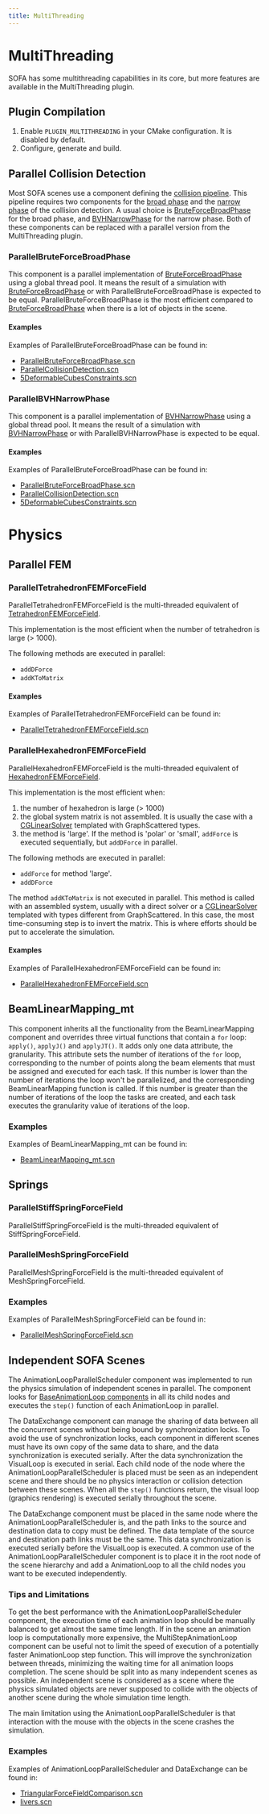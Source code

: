 ```yaml
---
title: MultiThreading
---
```


# MultiThreading

SOFA has some multithreading capabilities in its core, but more features are available in the MultiThreading plugin.

## Plugin Compilation

1. Enable `PLUGIN_MULTITHREADING` in your CMake configuration. It is disabled by default.
2. Configure, generate and build.

## Parallel Collision Detection

Most SOFA scenes use a component defining the [collision pipeline](../../../components/collision/detection/algorithm/collisionpipeline/).
This pipeline requires two components for the [broad phase](../../../components/components/collision/detection/algorithm/broadphase/) and the [narrow phase](../../../components/components/collision/detection/algorithm/narrowphase) of the collision detection.
A usual choice is [BruteForceBroadPhase](../../../components/collision/detection/algorithm/bruteforcebroadphase/) for the broad phase, and [BVHNarrowPhase](../../../components/collision/detection/algorithm/bvhnarrowphase/) for the narrow phase.
Both of these components can be replaced with a parallel version from the MultiThreading plugin.

### ParallelBruteForceBroadPhase

This component is a parallel implementation of [BruteForceBroadPhase](../../../components/collision/detection/algorithm/bruteforcebroadphase/) using a global thread pool.
It means the result of a simulation with [BruteForceBroadPhase](../../../components/collision/detection/algorithm/bruteforcebroadphase/) or with ParallelBruteForceBroadPhase is expected to be equal.
ParallelBruteForceBroadPhase is the most efficient compared to [BruteForceBroadPhase](../../../components/collision/detection/algorithm/bruteforcebroadphase/) when there is a lot of objects in the scene.

#### Examples

Examples of ParallelBruteForceBroadPhase can be found in:

* [ParallelBruteForceBroadPhase.scn](https://github.com/sofa-framework/sofa/blob/master/applications/plugins/MultiThreading/examples/ParallelBruteForceBroadPhase.scn)
* [ParallelCollisionDetection.scn](https://github.com/sofa-framework/sofa/blob/master/applications/plugins/MultiThreading/examples/ParallelCollisionDetection.scn)
* [5DeformableCubesConstraints.scn](https://github.com/sofa-framework/sofa/blob/master/applications/plugins/MultiThreading/examples/5DeformableCubesConstraints.scn)

### ParallelBVHNarrowPhase

This component is a parallel implementation of [BVHNarrowPhase](../../../components/collision/detection/algorithm/bvhnarrowphase/) using a global thread pool.
It means the result of a simulation with [BVHNarrowPhase](../../../components/collision/detection/algorithm/bvhnarrowphase/) or with ParallelBVHNarrowPhase is expected to be equal.

#### Examples

Examples of ParallelBruteForceBroadPhase can be found in:

* [ParallelBruteForceBroadPhase.scn](https://github.com/sofa-framework/sofa/blob/master/applications/plugins/MultiThreading/examples/ParallelBruteForceBroadPhase.scn)
* [ParallelCollisionDetection.scn](https://github.com/sofa-framework/sofa/blob/master/applications/plugins/MultiThreading/examples/ParallelCollisionDetection.scn)
* [5DeformableCubesConstraints.scn](https://github.com/sofa-framework/sofa/blob/master/applications/plugins/MultiThreading/examples/5DeformableCubesConstraints.scn)

# Physics

## Parallel FEM

### ParallelTetrahedronFEMForceField

ParallelTetrahedronFEMForceField is the multi-threaded equivalent of [TetrahedronFEMForceField](../../../components/solidmechanics/fem/elastic/tetrahedronfemforcefield).

This implementation is the most efficient when the number of tetrahedron is large (> 1000).

The following methods are executed in parallel:
- `addDForce`
- `addKToMatrix`

#### Examples

Examples of ParallelTetrahedronFEMForceField can be found in:

* [ParallelTetrahedronFEMForceField.scn](https://github.com/sofa-framework/sofa/blob/master/applications/plugins/MultiThreading/examples/ParallelTetrahedronFEMForceField.scn)

### ParallelHexahedronFEMForceField

ParallelHexahedronFEMForceField is the multi-threaded equivalent of [HexahedronFEMForceField](../../../components/solidmechanics/fem/elastic/hexahedronfemforcefield).

This implementation is the most efficient when:

1) the number of hexahedron is large (> 1000)
2) the global system matrix is not assembled. It is usually the case with a [CGLinearSolver](../../../components/linearsolver/iterative/cglinearsolver/) templated with GraphScattered types.
3) the method is 'large'. If the method is 'polar' or 'small', `addForce` is executed sequentially, but `addDForce` in parallel.

The following methods are executed in parallel:

- `addForce` for method 'large'.
- `addDForce`

The method `addKToMatrix` is not executed in parallel.
This method is called with an assembled system, usually with a direct solver or a [CGLinearSolver](../../../components/linearsolver/iterative/cglinearsolver/) templated with types different from GraphScattered.
In this case, the most time-consuming step is to invert the matrix. This is where efforts should be put to accelerate the simulation.

#### Examples

Examples of ParallelHexahedronFEMForceField can be found in:

* [ParallelHexahedronFEMForceField.scn](https://github.com/sofa-framework/sofa/blob/master/applications/plugins/MultiThreading/examples/ParallelHexahedronFEMForceField.scn)

## BeamLinearMapping_mt

This component inherits all the functionality from the BeamLinearMapping component and overrides three virtual functions that contain a `for` loop: `apply()`, `applyJ()` and `applyJT()`.
It adds only one data attribute, the granularity. This attribute sets the number of iterations of the `for` loop, corresponding to the number of points along the beam elements that must be assigned and executed for each task.
If this number is lower than the number of iterations the loop won't be parallelized, and the corresponding BeamLinearMapping function is called.
If this number is greater than the number of iterations of the loop the tasks are created, and each task executes the granularity value of iterations of the loop.

### Examples

Examples of BeamLinearMapping_mt can be found in:

* [BeamLinearMapping_mt.scn](https://github.com/sofa-framework/sofa/blob/master/applications/plugins/MultiThreading/examples/BeamLinearMapping_mt.scn)

## Springs

### ParallelStiffSpringForceField

ParallelStiffSpringForceField is the multi-threaded equivalent of StiffSpringForceField.

### ParallelMeshSpringForceField

ParallelMeshSpringForceField is the multi-threaded equivalent of MeshSpringForceField.

### Examples

Examples of ParallelMeshSpringForceField can be found in:

* [ParallelMeshSpringForceField.scn](https://github.com/sofa-framework/sofa/blob/master/applications/plugins/MultiThreading/examples/ParallelMeshSpringForceField.scn)


## Independent SOFA Scenes

The AnimationLoopParallelScheduler component was implemented to run the physics simulation of independent scenes in parallel.
The component looks for [BaseAnimationLoop components](../../../simulation-principles/animation-loop/) in all its child nodes and executes the `step()` function of each AnimationLoop in parallel.

The DataExchange component can manage the sharing of data between all the concurrent scenes without being bound by synchronization locks.
To avoid the use of synchronization locks, each component in different scenes must have its own copy of the same data to share, and the data synchronization is executed serially.
After the data synchronization the VisualLoop is executed in serial.
Each child node of the node where the AnimationLoopParallelScheduler is placed must be seen as an independent scene and there should be no physics interaction or collision detection between these scenes.
When all the `step()` functions return, the visual loop (graphics rendering) is executed serially throughout the scene.

The DataExchange component must be placed in the same node where the AnimationLoopParallelScheduler is, and the path links to the source and destination data to copy must be defined.
The data template of the source and destination path links must be the same.
This data synchronization is executed serially before the VisualLoop is executed.
A common use of the AnimationLoopParallelScheduler component is to place it in the root node of the scene hierarchy and add a AnimationLoop to all the child nodes you want to be executed independently.

### Tips and Limitations

To get the best performance with the AnimationLoopParallelScheduler component, the execution time of each animation loop should be manually balanced to get almost the same time length.
If in the scene an animation loop is computationally more expensive, the MultiStepAnimationLoop component can be useful not to limit the speed of execution of a potentially faster AnimationLoop step function.
This will improve the synchronization between threads, minimizing the waiting time for all animation loops completion.
The scene should be split into as many independent scenes as possible.
An independent scene is considered as a scene where the physics simulated objects are never supposed to collide with the objects of another scene during the whole simulation time length.

The main limitation using the AnimationLoopParallelScheduler is that interaction with the mouse with the objects in the scene crashes the simulation.

### Examples

Examples of AnimationLoopParallelScheduler and DataExchange can be found in:

* [TriangularForceFieldComparison.scn](https://github.com/sofa-framework/sofa/blob/master/applications/plugins/MultiThreading/examples/TriangularForceFieldComparison.scn)
* [livers.scn](https://github.com/sofa-framework/sofa/blob/master/applications/plugins/MultiThreading/examples/livers.scn)
